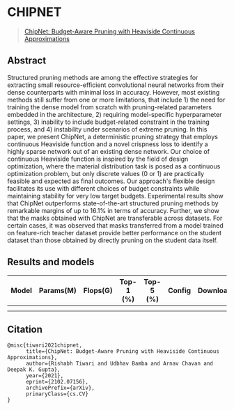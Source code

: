 # CHIPNET

> [ChipNet: Budget-Aware Pruning with Heaviside Continuous Approximations](https://arxiv.org/abs/2102.07156)

<!-- [ALGORITHM] -->

## Abstract

Structured pruning methods are among the effective strategies for extracting small resource-efficient convolutional neural networks from their dense counterparts with minimal loss in accuracy. However, most existing methods still suffer from one or more limitations, that include 1) the need for training the dense model from scratch with pruning-related parameters embedded in the architecture, 2) requiring model-specific hyperparameter settings, 3) inability to include budget-related constraint in the training process, and 4) instability under scenarios of extreme pruning. In this paper, we present ChipNet, a deterministic pruning strategy that employs continuous Heaviside function and a novel crispness loss to identify a highly sparse network out of an existing dense network. Our choice of continuous Heaviside function is inspired by the field of design optimization, where the material distribution task is posed as a continuous optimization problem, but only discrete values (0 or 1) are practically feasible and expected as final outcomes. Our approach's flexible design facilitates its use with different choices of budget constraints while maintaining stability for very low target budgets. Experimental results show that ChipNet outperforms state-of-the-art structured pruning methods by remarkable margins of up to 16.1% in terms of accuracy. Further, we show that the masks obtained with ChipNet are transferable across datasets. For certain cases, it was observed that masks transferred from a model trained on feature-rich teacher dataset provide better performance on the student dataset than those obtained by directly pruning on the student data itself.
<!-- <div align=center>
<img src="https://user-images.githubusercontent.com/26739999/142578905-9be586ec-f6fd-4bfb-bbba-432f599d3b9b.png" width="60%"/>
</div> -->

## Results and models

<!-- ### ImageNet-1k -->

|   Model   | Params(M) | Flops(G) | Top-1 (%) | Top-5 (%) |                                    Config                                     |                                    Download                                     |
| :-------: | :-------: | :------: | :-------: | :-------: | :---------------------------------------------------------------------------: | :-----------------------------------------------------------------------------: |
|   |    |    |  |    |  | |  |
|     |    |     |  |   |  | 
## Citation

```
@misc{tiwari2021chipnet,
      title={ChipNet: Budget-Aware Pruning with Heaviside Continuous Approximations}, 
      author={Rishabh Tiwari and Udbhav Bamba and Arnav Chavan and Deepak K. Gupta},
      year={2021},
      eprint={2102.07156},
      archivePrefix={arXiv},
      primaryClass={cs.CV}
}
```
